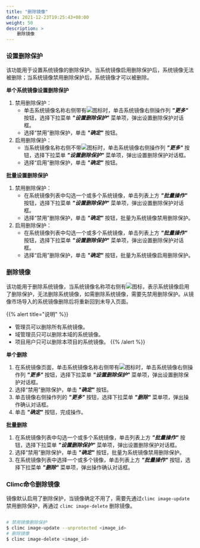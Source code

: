```yaml
---
title: "删除镜像"
date: 2021-12-23T19:25:43+08:00
weight: 50
description: >
    删除镜像
---
```

### 设置删除保护

该功能用于设置系统镜像的删除保护。当系统镜像启用删除保护后，系统镜像无法被删除；当系统镜像禁用删除保护后，系统镜像才可以被删除。

**单个系统镜像设置删除保护**

1. 禁用删除保护：
    - 单击系统镜像名称右侧带有![](../../../../images/delprotect1.png)图标时，单击系统镜像右侧操作列 **_"更多"_** 按钮，选择下拉菜单 **_"设置删除保护"_** 菜单项，弹出设置删除保护对话框。
    - 选择“禁用”删除保护，单击 **_"确定"_** 按钮。
2. 启用删除保护：
    - 当系统镜像名称右侧不带![](../../../../images/delprotect1.png)图标时，单击系统镜像右侧操作列 **_"更多"_** 按钮，选择下拉菜单 **_"设置删除保护"_** 菜单项，弹出设置删除保护对话框。
    - 选择“启用”删除保护，单击 **_"确定"_** 按钮。

**批量设置删除保护**

1. 禁用删除保护：
    - 在系统镜像列表中勾选一个或多个系统镜像，单击列表上方 **_"批量操作"_** 按钮，选择下拉菜单 **_"设置删除保护"_** 菜单项，弹出设置删除保护对话框。
    - 选择“禁用”删除保护，单击 **_"确定"_** 按钮，批量为系统镜像禁用删除保护。
2. 启用删除保护：
    - 在系统镜像列表中勾选一个或多个系统镜像，单击列表上方 **_"批量操作"_** 按钮，选择下拉菜单 **_"设置删除保护"_** 菜单项，弹出设置删除保护对话框。
    - 选择“启用”删除保护，单击 **_"确定"_** 按钮，批量为系统镜像启用删除保护。

### 删除镜像

该功能用于删除系统镜像，当系统镜像名称项右侧有![](../../../../images/delprotect1.png)图标，表示系统镜像启用了删除保护，无法删除系统镜像，如需删除系统镜像，需要先禁用删除保护。从镜像市场导入的系统镜像删除后将重新回到未导入页面。

{{% alert title="说明" %}}
- 管理员可以删除所有系统镜像。
- 域管理员只可以删除本域的系统镜像。
- 项目用户只可以删除本项目的系统镜像。
{{% /alert %}}

**单个删除**

1. 在系统镜像页面，单击系统镜像名称右侧带有![](../../../../images/delprotect1.png)图标时，单击系统镜像右侧操作列 **_"更多"_** 按钮，选择下拉菜单 **_"设置删除保护"_** 菜单项，弹出设置删除保护对话框。
2. 选择“禁用”删除保护，单击 **_"确定"_** 按钮。
3. 单击镜像右侧操作列的 **_"更多"_** 按钮，选择下拉菜单 **_"删除"_** 菜单项，弹出操作确认对话框。
4. 单击 **_"确定"_** 按钮，完成操作。

**批量删除**

1. 在系统镜像列表中勾选一个或多个系统镜像，单击列表上方 **_"批量操作"_** 按钮，选择下拉菜单 **_"设置删除保护"_** 菜单项，弹出设置删除保护对话框。
2. 选择“禁用”删除保护，单击 **_"确定"_** 按钮，批量为系统镜像禁用删除保护。
3. 在系统镜像列表中选择一个或多个镜像，单击列表上方 **_"批量操作"_** 按钮，选择下拉菜单 **_"删除"_** 菜单项，弹出操作确认对话框。


### Climc命令删除镜像

镜像默认启用了删除保护，当镜像确定不用了，需要先通过`climc image-update`禁用删除保护，再通过 `climc image-delete` 删除镜像。

```bash

# 禁用镜像删除保护
$ climc image-update --unprotected <image_id>
# 删除镜像
$ climc image-delete <image_id>
```
